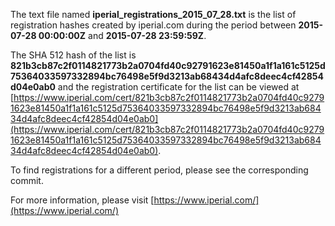 The text file named **iperial_registrations_2015_07_28.txt** is the list of registration hashes created by iperial.com during the period between **2015-07-28 00:00:00Z** and **2015-07-28 23:59:59Z**.

The SHA 512 hash of the list is **821b3cb87c2f0114821773b2a0704fd40c92791623e81450a1f1a161c5125d75364033597332894bc76498e5f9d3213ab68434d4afc8deec4cf42854d04e0ab0** and the registration certificate for the list can be viewed at [https://www.iperial.com/cert/821b3cb87c2f0114821773b2a0704fd40c92791623e81450a1f1a161c5125d75364033597332894bc76498e5f9d3213ab68434d4afc8deec4cf42854d04e0ab0](https://www.iperial.com/cert/821b3cb87c2f0114821773b2a0704fd40c92791623e81450a1f1a161c5125d75364033597332894bc76498e5f9d3213ab68434d4afc8deec4cf42854d04e0ab0).

To find registrations for a different period, please see the corresponding commit.

For more information, please visit [https://www.iperial.com/](https://www.iperial.com/)
